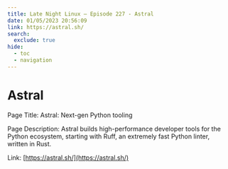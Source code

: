 ```yaml
---
title: Late Night Linux – Episode 227 - Astral
date: 01/05/2023 20:56:09
link: https://astral.sh/
search:
  exclude: true
hide:
  - toc
  - navigation
---
```


# Astral

Page Title: Astral: Next-gen Python tooling

Page Description: Astral builds high-performance developer tools for the Python ecosystem, starting with Ruff, an extremely fast Python linter, written in Rust. 

Link: [https://astral.sh/](https://astral.sh/)